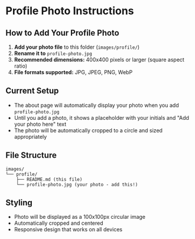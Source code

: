 # Profile Photo Instructions

## How to Add Your Profile Photo

1. **Add your photo file** to this folder (`images/profile/`)
2. **Rename it to** `profile-photo.jpg`
3. **Recommended dimensions:** 400x400 pixels or larger (square aspect ratio)
4. **File formats supported:** JPG, JPEG, PNG, WebP

## Current Setup

- The about page will automatically display your photo when you add `profile-photo.jpg`
- Until you add a photo, it shows a placeholder with your initials and "Add your photo here" text
- The photo will be automatically cropped to a circle and sized appropriately

## File Structure

```
images/
└── profile/
    ├── README.md (this file)
    └── profile-photo.jpg (your photo - add this!)
```

## Styling

- Photo will be displayed as a 100x100px circular image
- Automatically cropped and centered
- Responsive design that works on all devices
